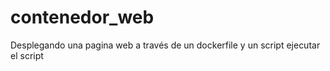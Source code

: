 # contenedor_web
Desplegando una pagina web a través de un dockerfile y un script
ejecutar el script 
